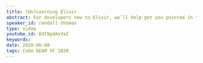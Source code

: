 ```yaml
---
title: (Un)Learning Elixir
abstract: For developers new to Elixir, we’ll help get you pointed in the right direction. For Rubyists thinking about dipping a toe (or diving) into the thread pool, we can help you identify those early-stage “gotchas” that keep Rubyists from making an easy transition into the Elixir ecosystem.
speaker_id: randall-thomas
type: video
youtube_id: 63f8pdAxVaI
keywords: 
date: 2020-06-08
tags: Code BEAM SF 2020
---
```


